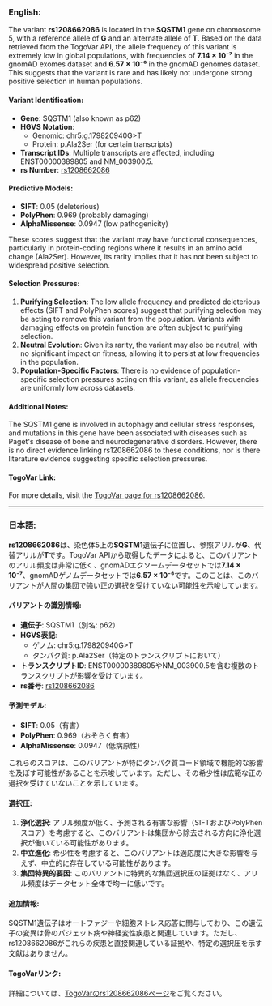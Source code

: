 ### English:
The variant **rs1208662086** is located in the **SQSTM1** gene on chromosome 5, with a reference allele of **G** and an alternate allele of **T**. Based on the data retrieved from the TogoVar API, the allele frequency of this variant is extremely low in global populations, with frequencies of **7.14 × 10⁻⁷** in the gnomAD exomes dataset and **6.57 × 10⁻⁶** in the gnomAD genomes dataset. This suggests that the variant is rare and has likely not undergone strong positive selection in human populations.

#### Variant Identification:
- **Gene**: SQSTM1 (also known as p62)
- **HGVS Notation**: 
  - Genomic: chr5:g.179820940G>T
  - Protein: p.Ala2Ser (for certain transcripts)
- **Transcript IDs**: Multiple transcripts are affected, including ENST00000389805 and NM_003900.5.
- **rs Number**: [rs1208662086](https://identifiers.org/dbsnp/rs1208662086)

#### Predictive Models:
- **SIFT**: 0.05 (deleterious)
- **PolyPhen**: 0.969 (probably damaging)
- **AlphaMissense**: 0.0947 (low pathogenicity)

These scores suggest that the variant may have functional consequences, particularly in protein-coding regions where it results in an amino acid change (Ala2Ser). However, its rarity implies that it has not been subject to widespread positive selection.

#### Selection Pressures:
1. **Purifying Selection**: The low allele frequency and predicted deleterious effects (SIFT and PolyPhen scores) suggest that purifying selection may be acting to remove this variant from the population. Variants with damaging effects on protein function are often subject to purifying selection.
2. **Neutral Evolution**: Given its rarity, the variant may also be neutral, with no significant impact on fitness, allowing it to persist at low frequencies in the population.
3. **Population-Specific Factors**: There is no evidence of population-specific selection pressures acting on this variant, as allele frequencies are uniformly low across datasets.

#### Additional Notes:
The SQSTM1 gene is involved in autophagy and cellular stress responses, and mutations in this gene have been associated with diseases such as Paget's disease of bone and neurodegenerative disorders. However, there is no direct evidence linking rs1208662086 to these conditions, nor is there literature evidence suggesting specific selection pressures.

#### TogoVar Link:
For more details, visit the [TogoVar page for rs1208662086](https://togovar.org).

---

### 日本語:
**rs1208662086**は、染色体5上の**SQSTM1**遺伝子に位置し、参照アリルが**G**、代替アリルが**T**です。TogoVar APIから取得したデータによると、このバリアントのアリル頻度は非常に低く、gnomADエクソームデータセットでは**7.14 × 10⁻⁷**、gnomADゲノムデータセットでは**6.57 × 10⁻⁶**です。このことは、このバリアントが人間の集団で強い正の選択を受けていない可能性を示唆しています。

#### バリアントの識別情報:
- **遺伝子**: SQSTM1（別名: p62）
- **HGVS表記**: 
  - ゲノム: chr5:g.179820940G>T
  - タンパク質: p.Ala2Ser（特定のトランスクリプトにおいて）
- **トランスクリプトID**: ENST00000389805やNM_003900.5を含む複数のトランスクリプトが影響を受けています。
- **rs番号**: [rs1208662086](https://identifiers.org/dbsnp/rs1208662086)

#### 予測モデル:
- **SIFT**: 0.05（有害）
- **PolyPhen**: 0.969（おそらく有害）
- **AlphaMissense**: 0.0947（低病原性）

これらのスコアは、このバリアントが特にタンパク質コード領域で機能的な影響を及ぼす可能性があることを示唆しています。ただし、その希少性は広範な正の選択を受けていないことを示しています。

#### 選択圧:
1. **浄化選択**: アリル頻度が低く、予測される有害な影響（SIFTおよびPolyPhenスコア）を考慮すると、このバリアントは集団から除去される方向に浄化選択が働いている可能性があります。
2. **中立進化**: 希少性を考慮すると、このバリアントは適応度に大きな影響を与えず、中立的に存在している可能性があります。
3. **集団特異的要因**: このバリアントに特異的な集団選択圧の証拠はなく、アリル頻度はデータセット全体で均一に低いです。

#### 追加情報:
SQSTM1遺伝子はオートファジーや細胞ストレス応答に関与しており、この遺伝子の変異は骨のパジェット病や神経変性疾患と関連しています。ただし、rs1208662086がこれらの疾患と直接関連している証拠や、特定の選択圧を示す文献はありません。

#### TogoVarリンク:
詳細については、[TogoVarのrs1208662086ページ](https://togovar.org)をご覧ください。
